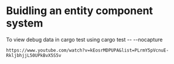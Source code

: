 # Buidling an entity component system

To view debug data in cargo test using cargo test -- --nocapture

``
https://www.youtube.com/watch?v=kEosrMDPUPA&list=PLrmY5pVcnuE-RkljbhjjL50UPkBvX5S5v
``
